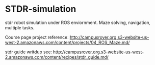 # STDR-simulation
stdr robot simulation under ROS enviornment. Maze solving, navigation, multiple tasks.

Course page project reference: http://campusrover.org.s3-website-us-west-2.amazonaws.com/content/projects/04_ROS_Maze.md/

stdr guide writdup see: http://campusrover.org.s3-website-us-west-2.amazonaws.com/content/recipes/stdr_guide.md/

